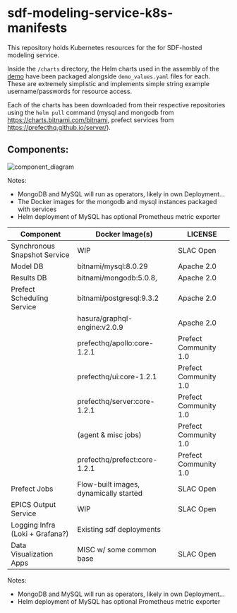 # sdf-modeling-service-k8s-manifests
This repository holds Kubernetes resources for the for SDF-hosted modeling service.

Inside the `/charts` directory, the Helm charts used in the assembly of the [demo](https://github.com/jacquelinegarrahan/lume-orchestration-demo) have been packaged alongside `demo_values.yaml` files for each. These are extremely simplistic and implements simple string example username/passwords for resource access.

Each of the charts has been downloaded from their respective repositories using the `helm pull` command (mysql and mongodb from https://charts.bitnami.com/bitnami, prefect services from https://prefecthq.github.io/server/). 

## Components:

![component_diagram](files/Modeling_infra.darwio.png)

Notes:  
* MongoDB and MySQL will run as operators, likely in own Deployment...  
* The Docker images for the mongodb and mysql instances packaged with services 
* Helm deployment of MySQL has optional Prometheus metric exporter


| Component                       | Docker Image(s)                        | LICENSE               |
|---------------------------------|----------------------------------------|-----------------------|
| Synchronous Snapshot Service    | WIP                                    | SLAC Open             |
| Model DB                        | bitnami/mysql:8.0.29                   | Apache 2.0            |
| Results DB                      | bitnami/mongodb:5.0.8,                 | Apache 2.0            |
| Prefect Scheduling Service      | bitnami/postgresql:9.3.2               | Apache 2.0            |
|                                 | hasura/graphql-engine:v2.0.9           | Apache 2.0            |
|                                 | prefecthq/apollo:core-1.2.1            | Prefect Community 1.0 |
|                                 | prefecthq/ui:core-1.2.1                | Prefect Community 1.0 |
|                                 | prefecthq/server:core-1.2.1            | Prefect Community 1.0 |
|                                 | (agent & misc jobs)                    | Prefect Community 1.0 |
|                                 | prefecthq/prefect:core-1.2.1           | Prefect Community 1.0 |
| Prefect Jobs                    | Flow-built images, dynamically started | SLAC Open             |
| EPICS Output Service            | WIP                                    | SLAC Open             |
| Logging Infra (Loki + Grafana?) | Existing sdf deployments               |                       |             
| Data Visualization Apps         | MISC w/ some common base               | SLAC Open             |


Notes:  
* MongoDB and MySQL will run as operators, likely in own Deployment...  
* Helm deployment of MySQL has optional Prometheus metric exporter